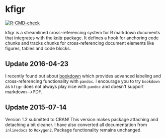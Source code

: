 kfigr
=====

<!-- badges: start -->
[![R-CMD-check](https://github.com/mkoohafkan/kfigr/workflows/R-CMD-check/badge.svg)](https://github.com/mkoohafkan/kfigr/actions)
<!-- badges: end -->

kfigr is a streamlined cross-referencing system for R markdown documents that 
integrates with the [knitr](https://github.com/yihui/knitr) package. It defines 
a hook for anchoring code chunks and tracks chunks for cross-referencing 
document elements like figures, tables and code blocks.

Update 2016-04-23
-----------------

I recently found out about [bookdown](https://github.com/rstudio/bookdown) which 
provides advanced labeling and cross-referencing functionality with `pandoc`. 
I encourage you to try `bookdown` as `kfigr` does not always play nice with 
`pandoc` and doesn't support markdown-->PDF.

Update 2015-07-14
-----------------

Version 1.2 submitted to CRAN! This version makes package attaching and 
detaching a bit cleaner. I have also converted all documentation from 
`inlinedocs` to `Roxygen2`. Package functionality remains unchanged.
